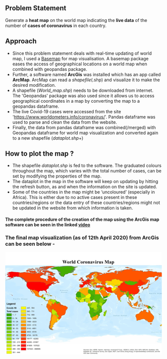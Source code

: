 ## Problem Statement 
Generate a **heat map** on the world map indicating the **live data** of the number of **cases of 
coronavirus** in each country. 

## Approach
* Since this problem statement deals with real-time updating of world map, I used a [Basemap](https://mayurmgaikwad.wordpress.com/2018/11/18/india-map-visualization-python-and-basemap/) for map visualisation. A basemap package eases the access of geographical locations on a world map when combined with geopandas package.
* Further, a software named **ArcGis** was installed which has an app called **ArcMap**. ArcMap can read a _shapefile_(.shp) and visualize it to make the desired modification.
* A shapefile (_World_map.shp_) needs to be downloaded from internet. The 'Geopandas' package was also used since it allows us to access geographical coordinates in a map by converting the map to a geopandas dataframe.
* The live Covid-19 cases were accessed from the site 'https://www.worldometers.info/coronavirus/'. Pandas dataframe was used to parse and clean the data from the website.
* Finally, the data from pandas dataframe was combined(/merged) with Geopandas dataframe for world map visualization and converted again to a new shapefile (_dataplot.shp_+)

## How to plot the map ?
* The shapefile _dataplot.shp_ is fed to the software. The graduated colours throughout the map, which varies with the total number of cases, can be set by modifying the properties of the map.
* The dataplot in the map in the software will keep on updating by hitting the refresh button, as and when the information on the site is updated.
* Some of the countries in the map might be ‘uncoloured’ (especially in Africa). This is either due to no active cases present in these countries/regions or the data entry of these countries/regions might not be updated in the website from which information is taken.

#### The complete procedure of the creation of the map using the ArcGis map software can be seen in the linked [video](https://drive.google.com/openid=12TBUueaU31_4shZEf9CgblZws1qpZuPM) 

### The final map visualization (as of 12th April 2020) from ArcGis can be seen below - 
![image](https://github.com/Sarthak-22/Python-Projects/blob/main/Real-time%20Covid%20map%20plotter/Coronavirus%20world%20plot.jpg)



